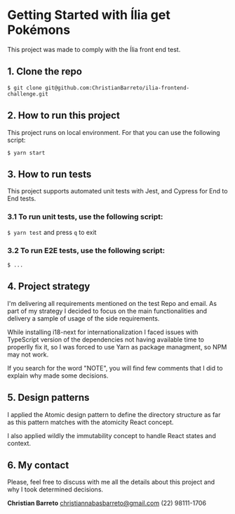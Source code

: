 # Getting Started with Ília get Pokémons
This project was made to comply with the Ília front end test.

## 1. Clone the repo

`$ git clone git@github.com:ChristianBarreto/ilia-frontend-challenge.git`

## 2. How to run this project
This project runs on local environment. For that you can use the following script:

`$ yarn start`

## 3. How to run tests
This project supports automated unit tests with Jest, and Cypress for End to End tests.

### 3.1 To run unit tests, use the following script:

`$ yarn test` and press `q` to exit

### 3.2 To run E2E tests, use the following script:

`$ ...`

## 4. Project strategy
I'm delivering all requirements mentioned on the test Repo and email. As part of my strategy I decided to focus on the main functionalities and delivery a sample of usage of the side requirements.

While installing i18-next for internationalization I faced issues with TypeScript version of the dependencies not having available time to properlly fix it, so I was forced to use Yarn as package managment, so NPM may not work.

If you search for the word "NOTE", you will find few comments that I did to explain why made some decisions.

## 5. Design patterns
I applied the Atomic design pattern to define the directory structure as far as this pattern matches with the atomicity React concept.

I also applied wildly the immutability concept to handle React states and context.

## 6. My contact
Please, feel free to discuss with me all the details about this project and why I took determined decisions.

**Christian Barreto**
christiannabasbarreto@gmail.com
(22) 98111-1706